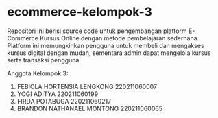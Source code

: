 # ecommerce-kelompok-3
Repositori ini berisi source code untuk pengembangan platform E-Commerce Kursus Online dengan metode pembelajaran sederhana. Platform ini memungkinkan pengguna untuk membeli dan mengakses kursus digital dengan mudah, sementara admin dapat mengelola kursus serta transaksi pengguna.

Anggota Kelompok 3:
1. FEBIOLA HORTENSIA LENGKONG 220211060007
2. YOGI ADITYA 220211060199
3. FIRDA POTABUGA 220211060217
4. BRANDON NATHANAEL MONTONG 220211060065
